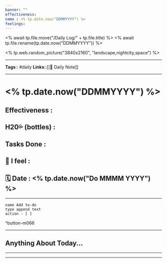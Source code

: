```yaml
---
banner: ""
effectiveness: 
name : <% tp.date.now("DDMMYYYY") %>
feelings: 
---
```


<% await tp.file.move("/Daily Log/" + tp.file.title) %>
<% await tp.file.rename(tp.date.now("DDMMYYYY")) %>

<% tp.web.random_picture("3840x2160", "landscape,nightcity,space") %>

---

**Tags**:: #daily
**Links**::[[📓 Daily Note]]

---

# <% tp.date.now("DDMMYYYY") %>

## Effectiveness : 
## H20💦 (bottles) :
## Tasks Done : 
## 🌈 I feel : 
## 🗓 Date : <% tp.date.now("Do MMMM YYYY") %>
---
```button
name Add to-do
type append text
action - [ ]
```
^button-m066

---
## Anything About Today...


---
---
